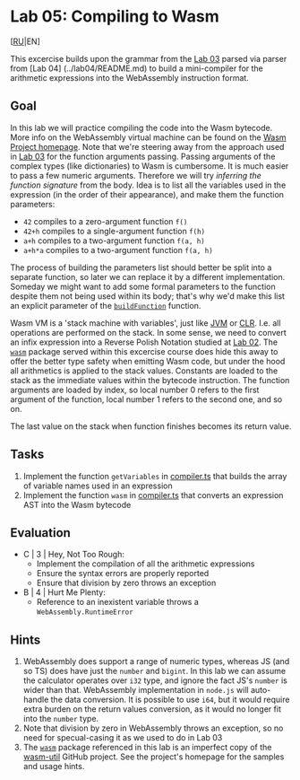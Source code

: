# Lab 05: Compiling to Wasm

[[RU](README.ru.md)|EN]

This excercise builds upon the grammar from the [Lab 03](../lab03/README.md) parsed via parser from [Lab 04] (../lab04/README.md) to build a mini-compiler for the arithmetic expressions into the WebAssembly instruction format.

## Goal

In this lab we will practice compiling the code into the Wasm bytecode. More info on the WebAssembly virtual machine can be found on the [Wasm Project homepage][wasm].
Note that we're steering away from the approach used in [Lab 03](../lab03/README.md) for the function arguments passing.
Passing arguments of the complex types (like dictionaries) to Wasm is cumbersome. It is much easier to pass a few numeric arguments.
Therefore we will try *inferring the function signature* from the body.
Idea is to list all the variables used in the expression (in the order of their appearance), and make them the function parameters:

- `42` compiles to a zero-argument function `f()`
- `42+h` compiles to a single-argument function `f(h)`
- `a+h` compiles to a two-argument function `f(a, h)`
- `a+h*a` compiles to a two-argument function `f(a, h)`

The process of building the parameters list should better be split into a separate function, so later we can replace it by a different implementation. Someday we might want to add some formal parameters to the function despite them not being used within its body; that's why we'd make this list an explicit parameter of the [`buildFunction`](src/compiler.ts) function.

Wasm VM is a 'stack machine with variables', just like [JVM] or [CLR].
I.e. all operations are performed on the stack. In some sense, we need to convert an infix expression into a Reverse Polish Notation studied at [Lab 02](../lab02/README.md). The [`wasm`](../wasm/) package served within this excercise course does hide this away to offer the better type safety when emitting Wasm code, but under the hood all arithmetics is applied to the stack values.
Constants are loaded to the stack as the immediate values within the bytecode instruction. The function arguments are loaded by index, so local number 0 refers to the first argument of the function, local number 1 refers to the second one, and so on.

The last value on the stack when function finishes becomes its return value.

## Tasks

1. Implement the function `getVariables` in [compiler.ts](src/compiler.ts) that builds the array of variable names used in an expression
2. Implement the function `wasm` in [compiler.ts](src/compiler.ts) that converts an expression AST into the Wasm bytecode

## Evaluation

- C | 3 | Hey, Not Too Rough:
  - Implement the compilation of all the arithmetic expressions
  - Ensure the syntax errors are properly reported
  - Ensure that division by zero throws an exception
- B | 4 | Hurt Me Plenty:
  - Reference to an inexistent variable throws a `WebAssembly.RuntimeError`

## Hints

1. WebAssembly does support a range of numeric types, whereas JS (and so TS) does have just the `number` and `bigint`. In this lab we can assume the calculator operates over `i32` type, and ignore the fact JS's `number` is wider than that. WebAssembly implementation in `node.js` will auto-handle the data conversion. It is possible to use `i64`, but it would require extra burden on the return values conversion, as it would no longer fit into the `number` type.
2. Note that division by zero in WebAssembly throws an exception, so no need for specual-casing it as we used to do in Lab 03
3. The [`wasm`](../wasm/) package referenced in this lab is an imperfect copy of the [wasm-util] GitHub project. See the project's homepage for the samples and usage hints.

[wasm]: https://webassembly.org/
[JVM]: https://docs.oracle.com/javase/specs/jvms/se8/html/
[CLR]: https://www.ecma-international.org/wp-content/uploads/ECMA-335_6th_edition_june_2012.pdf
[wasm-util]: https://github.com/rsms/wasm-util
